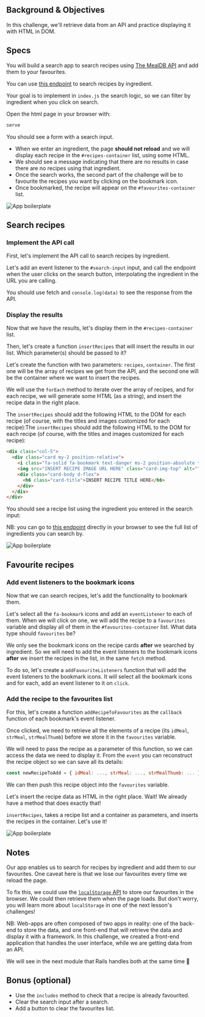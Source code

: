 ## Background & Objectives

In this challenge, we'll retrieve data from an API and practice displaying it with HTML in DOM.

## Specs

You will build a search app to search recipes using [The MealDB API](https://www.themealdb.com/api.php) and add them to your favourites.

You can use [this endpoint](https://www.themealdb.com/api.php#:~:text=Filter%20by%20main%20ingredient) to search recipes by ingredient.

Your goal is to implement in `index.js` the search logic, so we can filter by ingredient when you click on search.

Open the html page in your browser with:

```bash
serve
```

You should see a form with a search input.

- When we enter an ingredient, the page **should not reload** and we will display each recipe in the `#recipes-container` list, using some HTML.
- We should see a message indicating that there are no results in case there are no recipes using that ingredient.
- Once the search works, the second part of the challenge will be to favourite the recipes you want by clicking on the bookmark icon.
- Once bookmarked, the recipe will appear on the `#favourites-container` list.

![App  boilerplate](https://raw.githubusercontent.com/lewagon/fullstack-images/master/frontend/ajax-recipe-book-1.png)

## Search recipes

### Implement the API call

First, let's implement the API call to search recipes by ingredient.

Let's add an event listener to the `#search-input` input, and call the endpoint when the user clicks on the search button, interpolating the ingredient in the URL you are calling.

You should use fetch and `console.log(data)` to see the response from the API.

### Display the results

Now that we have the results, let's display them in the `#recipes-container` list.

Then, let's create a function `insertRecipes` that will insert the results in our list. Which parameter(s) should be passed to it?

Let's create the function with two parameters: `recipes`, `container`. The first one will be the array of recipes we get from the API, and the second one will be the container where we want to insert the recipes.

We will use the `forEach` method to iterate over the array of recipes, and for each recipe, we will generate some HTML (as a string), and insert the recipe data in the right place.

The `insertRecipes` should add the following HTML to the DOM for each recipe (of course, with the titles and images customized for each recipe):The `insertRecipes` should add the following HTML to the DOM for each recipe (of course, with the titles and images customized for each recipe):


```html
<div class="col-5">
  <div class="card my-2 position-relative">
    <i class="fa-solid fa-bookmark text-danger ms-2 position-absolute top-0 end-0 p-2 fs-4"></i>
    <img src="INSERT RECIPE IMAGE URL HERE" class="card-img-top" alt="">
    <div class="card-body d-flex">
      <h6 class="card-title">INSERT RECIPE TITLE HERE</h6>
    </div>
  </div>
</div>
```

You should see a recipe list using the ingredient you entered in the search input:

NB: you can go to [this endpoint](https://www.themealdb.com/api/json/v1/1/list.php?i=list) directly in your browser to see the full list of ingredients you can search by.

![App  boilerplate](https://raw.githubusercontent.com/lewagon/fullstack-images/master/frontend/ajax-recipe-book-2.png)

## Favourite recipes

### Add event listeners to the bookmark icons

Now that we can search recipes, let's add the functionality to bookmark them.

Let's select all the `fa-bookmark` icons and add an `eventListener` to each of them. When we will click on one, we will add the recipe to a `favourites` variable and display all of them in the `#favourites-container` list. What data type should `favourites` be?

We only see the bookmark icons on the recipe cards **after** we searched by ingredient. So we will need to add the event listeners to the bookmark icons **after** we insert the recipes in the list, in the same `fetch` method.

To do so, let's create a `addFavouriteListeners` function that will add the event listeners to the bookmark icons. It will select all the bookmark icons and for each, add an event listener to it on `click`.

### Add the recipe to the favourites list

For this, let's create a function `addRecipeToFavourites` as the `callback` function of each bookmark's event listener.

Once clicked, we need to retrieve all the elements of a recipe (its `idMeal`, `strMeal`, `strMealThumb`) before we store it in the `favourites` variable.

We will need to pass the recipe as a parameter of this function, so we can access the data we need to display it. From the `event` you can reconstruct the recipe object so we can save all its details:

```js
const newRecipeToAdd = { idMeal: ..., strMeal: ..., strMealThumb: ... };
```

We can then push this recipe object into the `favourites` variable.

Let's insert the recipe data as HTML in the right place. Wait! We already have a method that does exactly that!

`insertRecipes`, takes a recipe list and a container as parameters, and inserts the recipes in the container. Let's use it!

![App  boilerplate](https://raw.githubusercontent.com/lewagon/fullstack-images/master/frontend/ajax-recipe-book-3.png)

## Notes

Our app enables us to search for recipes by ingredient and add them to our favourites. One caveat here is that we lose our favourites every time we reload the page.

To fix this, we could use the [`localStorage` API](https://developer.mozilla.org/en-US/docs/Web/API/Window/localStorage) to store our favourites in the browser. We could then retrieve them when the page loads. But don't worry, you will learn more about `localStorage` in one of the next lesson's challenges!

NB: Web-apps are often composed of two apps in reality: one of the back-end to store the data, and one front-end that will retrieve the data and display it with a framework. In this challenge, we created a front-end application that handles the user interface, while we are getting data from an API.

We will see in the next module that Rails handles both at the same time 💪

## Bonus (optional)

- Use the `includes` method to check that a recipe is already favourited.
- Clear the search input after a search.
- Add a button to clear the favourites list.
